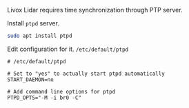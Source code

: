 Livox Lidar requires time synchronization through PTP server.

Install `ptpd` server.
```bash
sudo apt install ptpd
```

Edit configuration for it. `/etc/default/ptpd`
```
# /etc/default/ptpd

# Set to "yes" to actually start ptpd automatically
START_DAEMON=no

# Add command line options for ptpd
PTPD_OPTS="-M -i br0 -C"
```